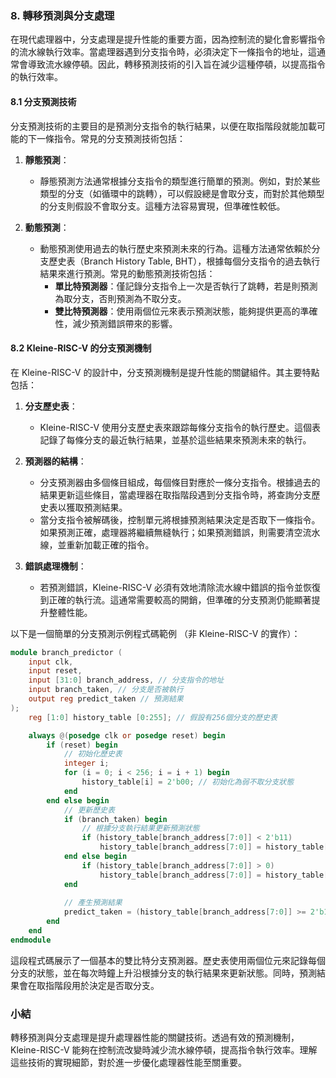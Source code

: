 ### 8. **轉移預測與分支處理**

在現代處理器中，分支處理是提升性能的重要方面，因為控制流的變化會影響指令的流水線執行效率。當處理器遇到分支指令時，必須決定下一條指令的地址，這通常會導致流水線停頓。因此，轉移預測技術的引入旨在減少這種停頓，以提高指令的執行效率。

#### 8.1 分支預測技術

分支預測技術的主要目的是預測分支指令的執行結果，以便在取指階段就能加載可能的下一條指令。常見的分支預測技術包括：

1. **靜態預測**：
   - 靜態預測方法通常根據分支指令的類型進行簡單的預測。例如，對於某些類型的分支（如循環中的跳轉），可以假設總是會取分支，而對於其他類型的分支則假設不會取分支。這種方法容易實現，但準確性較低。

2. **動態預測**：
   - 動態預測使用過去的執行歷史來預測未來的行為。這種方法通常依賴於分支歷史表（Branch History Table, BHT），根據每個分支指令的過去執行結果來進行預測。常見的動態預測技術包括：
     - **單比特預測器**：僅記錄分支指令上一次是否執行了跳轉，若是則預測為取分支，否則預測為不取分支。
     - **雙比特預測器**：使用兩個位元來表示預測狀態，能夠提供更高的準確性，減少預測錯誤帶來的影響。

#### 8.2 Kleine-RISC-V 的分支預測機制

在 Kleine-RISC-V 的設計中，分支預測機制是提升性能的關鍵組件。其主要特點包括：

1. **分支歷史表**：
   - Kleine-RISC-V 使用分支歷史表來跟踪每條分支指令的執行歷史。這個表記錄了每條分支的最近執行結果，並基於這些結果來預測未來的執行。

2. **預測器的結構**：
   - 分支預測器由多個條目組成，每個條目對應於一條分支指令。根據過去的結果更新這些條目，當處理器在取指階段遇到分支指令時，將查詢分支歷史表以獲取預測結果。
   - 當分支指令被解碼後，控制單元將根據預測結果決定是否取下一條指令。如果預測正確，處理器將繼續無縫執行；如果預測錯誤，則需要清空流水線，並重新加載正確的指令。

3. **錯誤處理機制**：
   - 若預測錯誤，Kleine-RISC-V 必須有效地清除流水線中錯誤的指令並恢復到正確的執行流。這通常需要較高的開銷，但準確的分支預測仍能顯著提升整體性能。

以下是一個簡單的分支預測示例程式碼範例 （非 Kleine-RISC-V 的實作）：

```verilog
module branch_predictor (
    input clk,
    input reset,
    input [31:0] branch_address, // 分支指令的地址
    input branch_taken, // 分支是否被執行
    output reg predict_taken // 預測結果
);
    reg [1:0] history_table [0:255]; // 假設有256個分支的歷史表

    always @(posedge clk or posedge reset) begin
        if (reset) begin
            // 初始化歷史表
            integer i;
            for (i = 0; i < 256; i = i + 1) begin
                history_table[i] = 2'b00; // 初始化為弱不取分支狀態
            end
        end else begin
            // 更新歷史表
            if (branch_taken) begin
                // 根據分支執行結果更新預測狀態
                if (history_table[branch_address[7:0]] < 2'b11)
                    history_table[branch_address[7:0]] = history_table[branch_address[7:0]] + 1;
            end else begin
                if (history_table[branch_address[7:0]] > 0)
                    history_table[branch_address[7:0]] = history_table[branch_address[7:0]] - 1;
            end
            
            // 產生預測結果
            predict_taken = (history_table[branch_address[7:0]] >= 2'b10);
        end
    end
endmodule
```

這段程式碼展示了一個基本的雙比特分支預測器。歷史表使用兩個位元來記錄每個分支的狀態，並在每次時鐘上升沿根據分支的執行結果來更新狀態。同時，預測結果會在取指階段用於決定是否取分支。

### 小結

轉移預測與分支處理是提升處理器性能的關鍵技術。透過有效的預測機制，Kleine-RISC-V 能夠在控制流改變時減少流水線停頓，提高指令執行效率。理解這些技術的實現細節，對於進一步優化處理器性能至關重要。